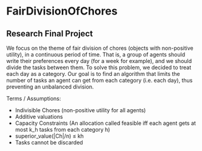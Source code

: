 # FairDivisionOfChores
## Research Final Project

We focus on the theme of fair division of chores (objects with non-positive utility), in a continuous period of time. 
That is, a group of agents should write their preferences every day (for a week for example), and we should divide the tasks between them. 
To solve this problem, we decided to treat each day as a category.
Our goal is to find an algorithm that limits the number of tasks an agent can get from each category (i.e. each day), thus preventing an unbalanced division.

Terms / Assumptions:
* Indivisible Chores (non-positive utility for all agents)
* Additive valuations
* Capacity Constraints (An allocation called feasible iff each agent gets at most k_h tasks from each category h)
* superior_value(|Ch|/n) ≤ kh
* Tasks cannot be discarded
